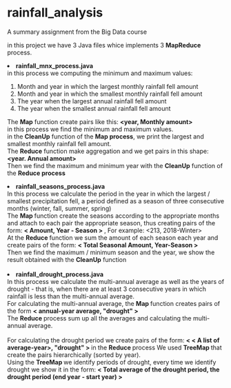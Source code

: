 # rainfall_analysis
A summary assignment from the Big Data course

in this project we have 3 Java files whice implements 3 <b>MapReduce</b> process.

<li><b>rainfall_mnx_process.java</b> </li>
in this process we computing the minimum and maximum values:
<ol>
  <li>Month and year in which the largest monthly rainfall fell amount</li>
  <li>Month and year in which the smallest monthly rainfall fell amount</li>
  <li>The year when the largest annual rainfall fell amount</li>
  <li>The year when the smallest annual rainfall fell amount</li>
</ol>

The <b>Map</b> function create pairs like this: <b> <year, Monthly amount> </b> <br>
in this process we find the minimum and maximum values. <br>
in the <b>CleanUp</b> function of the <b>Map process</b>, we print the largest and smallest monthly rainfall fell amount.
<br>
The <b>Reduce</b> function make aggregation and we get pairs in this shape: <strong><year. Annual amount></strong> <br>
Then we find the maximum and minimum year with the <b>CleanUp</b> function of the <b>Reduce process</b>

<li><b>rainfall_seasons_process.java</b> </li>
In this process we calculate the period in the year in which the largest / smallest precipitation fell, a period defined as a season of three consecutive months (winter, fall, summer, spring)<br>
The <b> Map </b> function create the seasons according to the appropriate months and attach to each pair the appropriate season, thus creating pairs of the form: <b> < Amount, Year - Season > </b> , For example: <213, 2018-Winter>
<br>
At the <b> Reduce </b> function we sum the amount of each season each year and create pairs of the form: <b> < Total Seasonal Amount, Year-Season > </b> <br>
Then we find the maximum / minimum season and the year, we show the result obtained with the <b>CleanUp</b> function 
<br> <br>
<li><b>rainfall_drought_process.java</b> </li>
 In this process we calculate the multi-annual average as well as the years of drought - that is, when there are at least 3 consecutive years in which rainfall is less than the multi-annual average.<br>
For calculating the multi-annual average, the <b> Map </b> function creates pairs of the form <b> < annual-year average, "drought" > </b>
  <br> The <b> Reduce </b> process sum up all the averages and calculating the multi-annual average.
<br><br>
For calculating the drought period we create pairs of the form: <b> < < A list of average-year>, "drought" > </b> in the <b> Reduce </b> process
We used <b> TreeMap </b> that create the pairs hierarchically (sorted by year). <br>
  Using the <b> TreeMap </b> we identify periods of drought, every time we identify drought we show it in the form:
  <b> < Total average of the drought period, the drought period (end year - start year) > </b>
